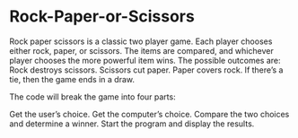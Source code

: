 # Rock-Paper-or-Scissors
Rock paper scissors is a classic two player game. Each player chooses either rock, paper, or scissors. The items are compared, and whichever player chooses the more powerful item wins.  The possible outcomes are:  Rock destroys scissors. Scissors cut paper. Paper covers rock. If there’s a tie, then the game ends in a draw.

The code will break the game into four parts:

Get the user’s choice.
Get the computer’s choice.
Compare the two choices and determine a winner.
Start the program and display the results.
